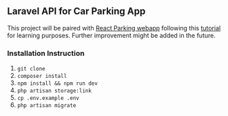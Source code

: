 ## Laravel API for Car Parking App
This project will be paired with [React Parking webapp](https://github.com/azri-cs/react-parking) following this [tutorial](https://laraveldaily.com/course/build-laravel-api-step-by-step) for learning purposes. Further improvement might be added in the future.

### Installation Instruction
1. `git clone`
2. `composer install`
3. `npm install && npm run dev`
4. `php artisan storage:link`
5. `cp .env.example .env`
6. `php artisan migrate`

